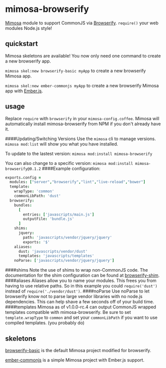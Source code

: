 # mimosa-browserify
[Mimosa](https://github.com/dbashford/mimosa) module to support CommonJS via [Browserify](https://github.com/substack/node-browserify). `require()` your web modules Node.js style!

## quickstart
Mimosa skeletons are available! You now only need one command to create a new browserify app.

`mimosa skel:new browserify-basic myApp` to create a new browserify Mimosa app.

`mimosa skel:new ember-commonjs myApp` to create a new browserify Mimosa app with [Ember.js](http://emberjs.com/).

## usage
Replace `require` with `browserify` in your `mimosa-config.coffee`. Mimosa will automatically install mimosa-browserify from NPM if you don't already have it.

####Updating/Switching Versions
Use the `mimosa` cli to manage versions. `mimosa mod:list` will show you what you have installed.

To update to the lastest version: `mimosa mod:install mimosa-browserify`

You can also change to a specific version: `mimosa mod:install mimosa-browserify@0.1.2`
####Example configuration:
```coffee
exports.config =
  modules: ["server","browserify","lint","live-reload","bower"]
  template:
    wrapType: 'common'
    commonLibPath: 'dust'
  browserify:
    bundles:
      [
        entries: ['javascripts/main.js']
        outputFile: 'bundle.js'
      ]
    shims:
      jquery:
        path: 'javascripts/vendor/jquery/jquery'
        exports: '$'
    aliases:
      dust: 'javascripts/vendor/dust'
      templates: 'javascripts/templates'
    noParse: ['javascripts/vendor/jquery/jquery']
```
####shims
Note the use of shims to wrap non-CommonJS code. The documentation for the shim configuration can be found at [browserify-shim](https://github.com/thlorenz/browserify-shim).
####aliases
Aliases allow you to name your modules. This frees you from having to use relative paths. So in this example you could `require('dust')` instead of `require('./vendor/dust')`.
####noParse
Use noParse to let browserify know not to parse large vendor libraries with no node.js dependencies.  This can help shave a few seconds off of your build time.
####templates
Mimosa as of v1.0.0-rc.4 can output CommonJS wrapped templates compatible with mimosa-browserify. Be sure to set `template.wrapType` to `common` and set your `commonLibPath` if you want to use compiled templates. (you probably do)
## skeletons
[browserify-basic](https://github.com/JonET/mimosa-browserify-example) is the default Mimosa project modified for browserify.

[ember-commonjs](https://github.com/JonET/mimosa-ember-commonjs) is a simple Mimosa project with Ember.js support.
